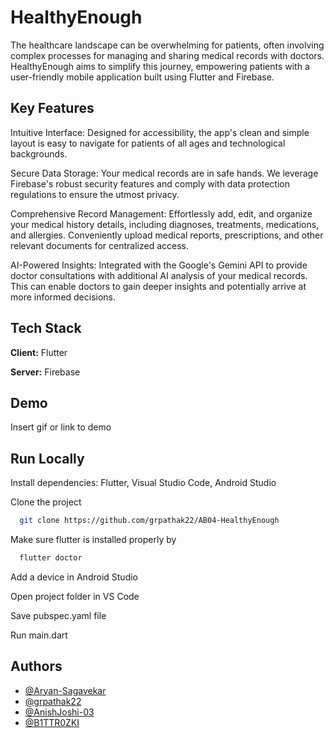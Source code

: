 
# HealthyEnough

The healthcare landscape can be overwhelming for patients, often involving complex processes for managing and sharing medical records with doctors. HealthyEnough aims to simplify this journey, empowering patients with a user-friendly mobile application built using Flutter and Firebase.


## Key Features

Intuitive Interface: Designed for accessibility, the app's clean and simple layout is easy to navigate for patients of all ages and technological backgrounds.

Secure Data Storage: Your medical records are in safe hands. We leverage Firebase's robust security features and comply with data protection regulations to ensure the utmost privacy.

Comprehensive Record Management: Effortlessly add, edit, and organize your medical history details, including diagnoses, treatments, medications, and allergies. Conveniently upload medical reports, prescriptions, and other relevant documents for centralized access.

AI-Powered Insights: Integrated with the Google's Gemini API to provide doctor consultations with additional AI analysis of your medical records. This can enable doctors to gain deeper insights and potentially arrive at more informed decisions.
## Tech Stack

**Client:** Flutter

**Server:** Firebase


## Demo

Insert gif or link to demo


## Run Locally

Install dependencies: Flutter, Visual Studio Code, Android Studio

Clone the project

```bash
  git clone https://github.com/grpathak22/AB04-HealthyEnough
```

Make sure flutter is installed properly by
```bash
  flutter doctor
```  
Add a device in Android Studio

Open project folder in VS Code

Save pubspec.yaml file 

Run main.dart




## Authors

- [@Aryan-Sagavekar](https://github.com/Aryan-Sagavekar)
- [@grpathak22](https://github.com/grpathak22)
- [@AnishJoshi-03](https://github.com/AnishJoshi-03)
- [@B1TTR0ZKI](https://github.com/B1TTR0ZKI)


